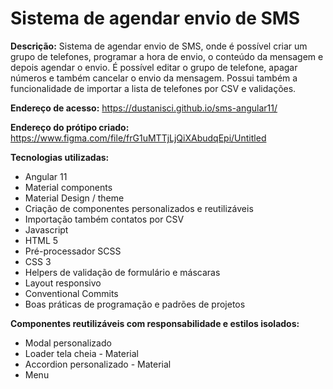 # Sistema de agendar envio de SMS

<b>Descrição:</b> Sistema de agendar envio de SMS, onde é possível criar um grupo de telefones, programar a hora de envio, o conteúdo da mensagem e depois agendar o envio. É possível editar o grupo de telefone, apagar números e também cancelar o envio da mensagem. Possui também a funcionalidade de importar a lista de telefones por CSV e validações.

<b>Endereço de acesso:</b> https://dustanisci.github.io/sms-angular11/

<b>Endereço do prótipo criado:</b> https://www.figma.com/file/frG1uMTTjLjQiXAbudqEpi/Untitled

<b>Tecnologias utilizadas:</b>
<ul>
<li>Angular 11</li>
<li>Material components</li>
<li>Material Design / theme</li>
<li>Criação de componentes personalizados e reutilizáveis</li>
<li>Importação também contatos por CSV</li>
  <li>Javascript</li>
  <li>HTML 5 </li>
  <li>Pré-processador SCSS</li>
  <li>CSS 3</li>
  <li>Helpers de validação de formulário e máscaras</li>
  <li>Layout responsivo</li>
  <li>Conventional Commits</li>
  <li>Boas práticas de programação e padrões de projetos</li>
</ul> 

<b>Componentes reutilizáveis com responsabilidade e estilos isolados:</b>
<ul>
  <li>Modal personalizado</li>
  <li>Loader tela cheia - Material</li>
  <li>Accordion personalizado - Material</li>
  <li>Menu</li>
</ul>



